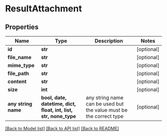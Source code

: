 # ResultAttachment


## Properties
Name | Type | Description | Notes
------------ | ------------- | ------------- | -------------
**id** | **str** |  | [optional] 
**file_name** | **str** |  | [optional] 
**mime_type** | **str** |  | [optional] 
**file_path** | **str** |  | [optional] 
**content** | **str** |  | [optional] 
**size** | **int** |  | [optional] 
**any string name** | **bool, date, datetime, dict, float, int, list, str, none_type** | any string name can be used but the value must be the correct type | [optional]

[[Back to Model list]](../README.md#documentation-for-models) [[Back to API list]](../README.md#documentation-for-api-endpoints) [[Back to README]](../README.md)


